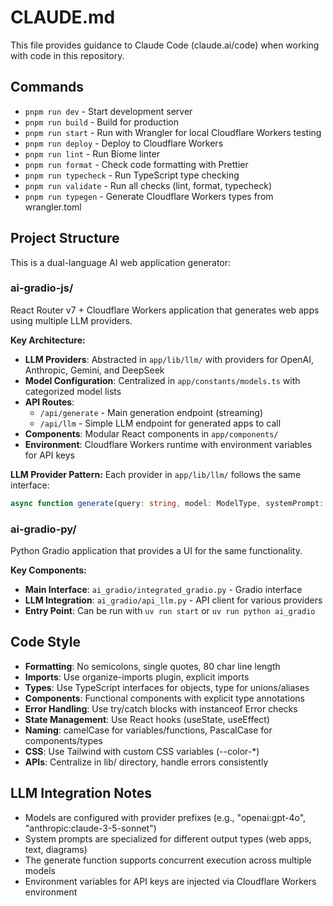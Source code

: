 # CLAUDE.md

This file provides guidance to Claude Code (claude.ai/code) when working with code in this repository.

## Commands
- `pnpm run dev` - Start development server
- `pnpm run build` - Build for production  
- `pnpm run start` - Run with Wrangler for local Cloudflare Workers testing
- `pnpm run deploy` - Deploy to Cloudflare Workers
- `pnpm run lint` - Run Biome linter
- `pnpm run format` - Check code formatting with Prettier
- `pnpm run typecheck` - Run TypeScript type checking
- `pnpm run validate` - Run all checks (lint, format, typecheck)
- `pnpm run typegen` - Generate Cloudflare Workers types from wrangler.toml

## Project Structure

This is a dual-language AI web application generator:

### ai-gradio-js/
React Router v7 + Cloudflare Workers application that generates web apps using multiple LLM providers.

**Key Architecture:**
- **LLM Providers**: Abstracted in `app/lib/llm/` with providers for OpenAI, Anthropic, Gemini, and DeepSeek
- **Model Configuration**: Centralized in `app/constants/models.ts` with categorized model lists
- **API Routes**: 
  - `/api/generate` - Main generation endpoint (streaming)
  - `/api/llm` - Simple LLM endpoint for generated apps to call
- **Components**: Modular React components in `app/components/`
- **Environment**: Cloudflare Workers runtime with environment variables for API keys

**LLM Provider Pattern:**
Each provider in `app/lib/llm/` follows the same interface:
```typescript
async function generate(query: string, model: ModelType, systemPrompt: string, env: Env): Promise<LLMResponse>
```

### ai-gradio-py/
Python Gradio application that provides a UI for the same functionality.

**Key Components:**
- **Main Interface**: `ai_gradio/integrated_gradio.py` - Gradio interface
- **LLM Integration**: `ai_gradio/api_llm.py` - API client for various providers
- **Entry Point**: Can be run with `uv run start` or `uv run python ai_gradio`

## Code Style
- **Formatting**: No semicolons, single quotes, 80 char line length  
- **Imports**: Use organize-imports plugin, explicit imports
- **Types**: Use TypeScript interfaces for objects, type for unions/aliases
- **Components**: Functional components with explicit type annotations
- **Error Handling**: Use try/catch blocks with instanceof Error checks
- **State Management**: Use React hooks (useState, useEffect)
- **Naming**: camelCase for variables/functions, PascalCase for components/types
- **CSS**: Use Tailwind with custom CSS variables (--color-*)
- **APIs**: Centralize in lib/ directory, handle errors consistently

## LLM Integration Notes
- Models are configured with provider prefixes (e.g., "openai:gpt-4o", "anthropic:claude-3-5-sonnet")
- System prompts are specialized for different output types (web apps, text, diagrams)
- The generate function supports concurrent execution across multiple models
- Environment variables for API keys are injected via Cloudflare Workers environment